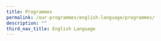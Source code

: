 ```yaml
---
title: Programmes
permalink: /our-programmes/english-language/programmes/
description: ""
third_nav_title: English Language
---
```

